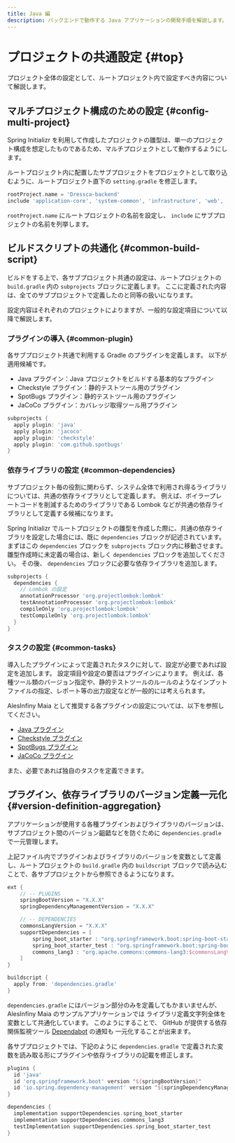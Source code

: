 ```yaml
---
title: Java 編
description: バックエンドで動作する Java アプリケーションの開発手順を解説します。
---
```


# プロジェクトの共通設定 {#top}
<!-- cSpell:ignore subprojects projectlombok -->

プロジェクト全体の設定として、ルートプロジェクト内で設定すべき内容について解説します。

## マルチプロジェクト構成のための設定 {#config-multi-project}

Spring Initializr を利用して作成したプロジェクトの雛型は、単一のプロジェクト構成を想定したものであるため、マルチプロジェクトとして動作するようにします。

ルートプロジェクト内に配置したサブプロジェクトをプロジェクトとして取り込むように、ルートプロジェクト直下の `setting.gradle` を修正します。

```groovy title="setting.gradle"
rootProject.name = 'Dressca-backend'
include 'application-core', 'system-common', 'infrastructure', 'web', 'batch'
```

`rootProject.name` にルートプロジェクトの名前を設定し、 `include` にサブプロジェクトの名前を列挙します。

## ビルドスクリプトの共通化 {#common-build-script}

ビルドをする上で、各サブプロジェクト共通の設定は、ルートプロジェクトの `build.gradle` 内の `subprojects` ブロックに定義します。
ここに定義された内容は、全てのサブプロジェクトで定義したのと同等の扱いになります。

設定内容はそれぞれのプロジェクトによりますが、一般的な設定項目について以降で解説します。

### プラグインの導入 {#common-plugin}

各サブプロジェクト共通で利用する Gradle のプラグインを定義します。
以下が適用候補です。

- Java プラグイン：Java プロジェクトをビルドする基本的なプラグイン
- Checkstyle プラグイン：静的テストツール用のプラグイン
- SpotBugs プラグイン：静的テストツール用のプラグイン
- JaCoCo プラグイン：カバレッジ取得ツール用プラグイン

```groovy title="build.gradle"
subprojects {
  apply plugin: 'java'
  apply plugin: 'jacoco'
  apply plugin: 'checkstyle'
  apply plugin: 'com.github.spotbugs'
}
```

### 依存ライブラリの設定 {#common-dependencies}

サブプロジェクト毎の役割に関わらず、システム全体で利用され得るライブラリについては、共通の依存ライブラリとして定義します。
例えば、ボイラープレートコードを削減するためのライブラリである Lombok などが共通の依存ライブラリとして定義する候補になります。

Spring Initializr でルートプロジェクトの雛型を作成した際に、共通の依存ライブラリを設定した場合には、既に `dependencies` ブロックが記述されています。
まずはこの `dependencies` ブロックを `subprojects` ブロック内に移動させます。
雛型作成時に未定義の場合は、新しく `dependencies` ブロックを追加してください。
その後、 `dependencies` ブロックに必要な依存ライブラリを追加します。

```groovy  title="build.gradle"
subprojects {
  dependencies {
    // Lombok の設定
    annotationProcessor 'org.projectlombok:lombok'
    testAnnotationProcessor 'org.projectlombok:lombok'
    compileOnly 'org.projectlombok:lombok'
    testCompileOnly 'org.projectlombok:lombok'
  }
}
```

### タスクの設定 {#common-tasks}

導入したプラグインによって定義されたタスクに対して、設定が必要であれば設定を追加します。
設定項目や設定の要否はプラグインによります。
例えば、各種ツール類のバージョン指定や、静的テストツールのルールのようなインプットファイルの指定、レポート等の出力設定などが一般的には考えられます。

AlesInfiny Maia として推奨する各プラグインの設定については、以下を参照してください。

- [Java プラグイン](https://docs.gradle.org/current/userguide/java_plugin.html)
- [Checkstyle プラグイン](https://docs.gradle.org/current/userguide/checkstyle_plugin.html)
- [SpotBugs プラグイン](https://spotbugs.readthedocs.io/ja/latest/gradle.html)
- [JaCoCo プラグイン](https://docs.gradle.org/current/userguide/jacoco_plugin.html)

また、必要であれば独自のタスクを定義できます。

## プラグイン、依存ライブラリのバージョン定義一元化 {#version-definition-aggregation}

アプリケーションが使用する各種プラグインおよびライブラリのバージョンは、サブプロジェクト間のバージョン齟齬などを防ぐために `dependencies.gradle` で一元管理します。

上記ファイル内でプラグインおよびライブラリのバージョンを変数として定義し、ルートプロジェクトの `build.gradle` 内の `buildscript` ブロックで読み込むことで、各サブプロジェクトから参照できるようになります。

```groovy title="dependencies.gradle"
ext {
    // -- PLUGINS
    springBootVersion = "X.X.X"
    springDependencyManagementVersion = "X.X.X"

    // -- DEPENDENCIES
    commonsLangVersion = "X.X.X"
    supportDependencies = [
        spring_boot_starter : "org.springframework.boot:spring-boot-starter",
        spring_boot_starter_test : "org.springframework.boot:spring-boot-starter-test",
        commons_lang3 : "org.apache.commons:commons-lang3:$commonsLangVersion",
    ]
}
```

```groovy title="build.gradle"
buildscript {
  apply from: 'dependencies.gradle'
}
```

`dependencies.gradle` にはバージョン部分のみを定義してもかまいませんが、 AlesInfiny Maia のサンプルアプリケーションでは
ライブラリ定義文字列全体を変数として共通化しています。
このようにすることで、 GitHub が提供する依存関係監視ツール [Dependabot](https://docs.github.com/ja/code-security/dependabot) の通知も
一元化することが出来ます。

各サブプロジェクトでは、下記のように `dependencies.gradle` で定義された変数を読み取る形にプラグインや依存ライブラリの記載を修正します。

```groovy title="{サブプロジェクト}/build.gradle"
plugins {
  id 'java'
  id 'org.springframework.boot' version "${springBootVersion}"
  id 'io.spring.dependency-management' version "${springDependencyManagementVersion}"
}

dependencies {
  implementation supportDependencies.spring_boot_starter
  implementation supportDependencies.commons_lang3
  testImplementation supportDependencies.spring_boot_starter_test
}
```
